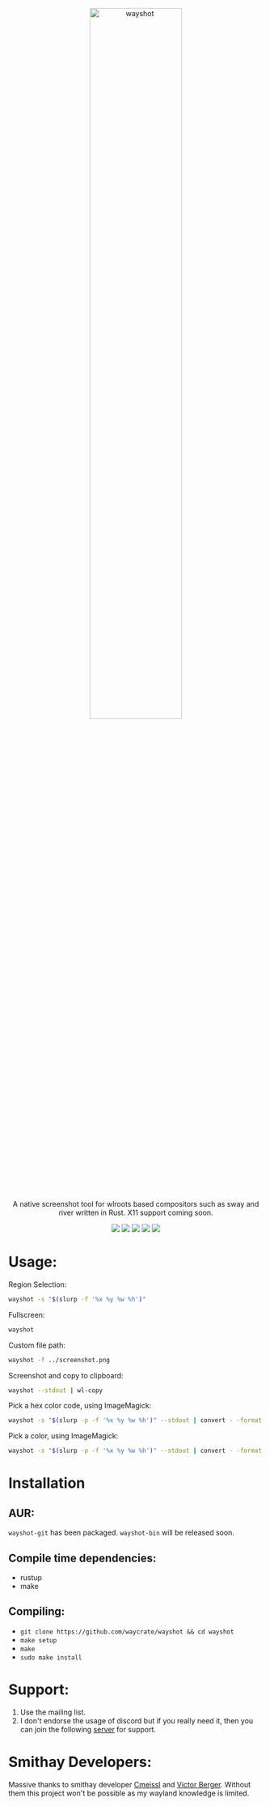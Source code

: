 <p align=center>
  <img src="https://git.sr.ht/~shinyzenith/wayshot/blob/main/docs/assets/wayshot.png" alt=wayshot width=60%>
  <p align=center>A native screenshot tool for wlroots based compositors such as sway and river written in Rust. X11 support coming soon. </p>
  
  <p align="center">
  <a href="./LICENSE.md"><img src="https://img.shields.io/github/license/waycrate/wayshot?style=flat-square&logo=appveyor"></a>
  <img src="https://img.shields.io/badge/cargo-v1.1.0-green?style=flat-square&logo=appveyor">
  <img src="https://img.shields.io/github/issues/waycrate/wayshot?style=flat-square&logo=appveyor">
  <img src="https://img.shields.io/github/forks/waycrate/wayshot?style=flat-square&logo=appveyor">
  <img src="https://img.shields.io/github/stars/waycrate/wayshot?style=flat-square&logo=appveyor">
  </p>
</p>

# Usage:

Region Selection:

```bash
wayshot -s "$(slurp -f '%x %y %w %h')"
```

Fullscreen:

```bash
wayshot
```

Custom file path:

```bash
wayshot -f ../screenshot.png
```

Screenshot and copy to clipboard:

```bash
wayshot --stdout | wl-copy
```

Pick a hex color code, using ImageMagick:

```bash
wayshot -s "$(slurp -p -f '%x %y %w %h')" --stdout | convert - -format '%[pixel:p{0,0}]' txt:-|egrep "#([A-Fa-f0-9]{6}|[A-Fa-f0-9]{3})" -o
```

Pick a color, using ImageMagick:

```bash
wayshot -s "$(slurp -p -f '%x %y %w %h')" --stdout | convert - -format '%[pixel:p{0,0}]' txt:-
```
# Installation

## AUR:
`wayshot-git` has been packaged. `wayshot-bin` will be released soon.

## Compile time dependencies:
-   rustup
-   make

## Compiling:
-   `git clone https://github.com/waycrate/wayshot && cd wayshot`
-   `make setup`
-   `make`
-   `sudo make install`

# Support:
1. Use the mailing list.
1. I don't endorse the usage of discord but if you really need it, then you can join the following <a href="https://discord.gg/KKZRDYrRYW">server</a> for support.

# Smithay Developers:

Massive thanks to smithay developer <a href="https://github.com/cmeissl">Cmeissl</a> and <a href="https://github.com/vberger">Victor Berger</a>. Without them this project won't be possible as my wayland knowledge is limited.
